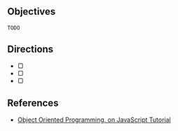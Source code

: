 #

## Objectives

`TODO`

## Directions

- ▢
- ▢
- ▢

## References

- [Object Oriented Programming, on JavaScript Tutorial](http://javascript.info/tutorial/object-oriented-programming)
